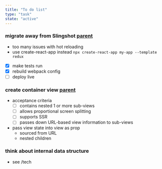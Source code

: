```yaml
---
title: "To do list"
type: "task"
state: "active"
---
```


### migrate away from Slingshot [parent](user-story/user-can-view-a-thinkope)
+ too many issues with hot reloading
+ use create-react-app instead
`npx create-react-app my-app --template redux`
+ [X] make tests run
+ [X] rebuild webpack config
+ [ ] deploy live

### create container view [parent](user-story/user-can-view-a-thinkope)
+ acceptance criteria
    + [ ] contains nested 1 or more sub-views
    + [ ] allows proportional screen splitting
    + [ ] supports SSR
    + [ ] passes down URL-based view information to sub-views
+ pass view state into view as prop
    + sourced from URL
    + nested children

### think about internal data structure
+ see /tech
